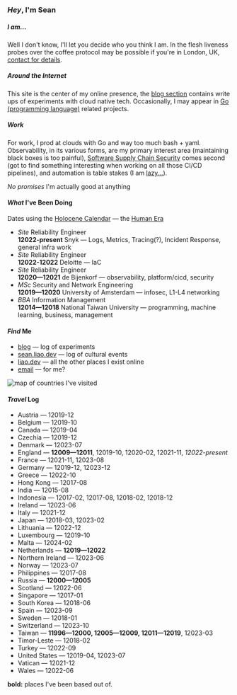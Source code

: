 ### _Hey_, I'm Sean

##### _I_ am...

Well I don't know,
I'll let you decide who you think I am.
In the flesh liveness probes over the coffee protocol
may be possible if you're in London, UK,
[contact for details](mailto:sean+coffee@liao.dev?subject=coffee://).

##### _Around_ the Internet

This site is the center of my online presence,
the [blog section](/blog/) contains write ups of experiments with cloud native tech.
Occasionally, I may appear in [Go (programming language)](https://go.dev/) related projects.

##### _Work_

For work, I prod at clouds with Go and way too much bash + yaml.
Observability, in its various forms, are my primary interest area
(maintaining black boxes is too painful),
[Software Supply Chain Security](https://slsa.dev/) comes second
(got to find something interesting when working on all those CI/CD pipelines),
and automation is table stakes (I am [lazy...](https://quoteinvestigator.com/2014/02/26/lazy-job/)).

_No promises_ I'm actually good at anything

#### _What_ I've Been Doing

Dates using the
[Holocene Calendar](https://en.wikipedia.org/wiki/Holocene_calendar)
— the [Human Era](https://www.youtube.com/watch?v=czgOWmtGVGs)

- _Site_ Reliability Engineer<br>
  **12022-present** Snyk — Logs, Metrics, Tracing(?), Incident Response, general infra work
- _Site_ Reliability Engineer<br>
  **12022-12022** Deloitte — IaC
- _Site_ Reliability Engineer<br>
  **12020—12021** de Bijenkorf — observability, platform/cicd, security
- _MSc_ Security and Network Engineering<br>
  **12019—12020** University of Amsterdam — infosec, L1-L4 networking
- _BBA_ Information Management<br>
  **12014—12018** National Taiwan University — programming, machine learning, business, management

#### _Find_ Me

- [blog](/blog/) — log of experiments
- [sean.liao.dev](https://sean.liao.dev/) — log of cultural events
- [liao.dev](https://liao.dev/) — all the other places I exist online
- [email](mailto:sean+hello@liao.dev) — for me?
  <a rel="me" href="https://hachyderm.io/@seankhliao"></a>

![map of countries I've visited](/static/map.webp)

#### _Travel_ Log

- Austria — 12019-12
- Belgium — 12019-10
- Canada — 12019-04
- Czechia — 12019-12
- Denmark — 12023-07
- England — **12009—12011**, 12019-10, 12020-02, 12021-11, _12022-present_
- France — 12021-11, 12023-08
- Germany — 12019-12, 12023-12
- Greece — 12022-10
- Hong Kong — 12017-08
- India — 12015-08
- Indonesia — 12017-02, 12017-08, 12018-02, 12018-12
- Ireland — 12023-06
- Italy — 12021-12
- Japan — 12018-03, 12023-02
- Lithuania — 12022-12
- Luxembourg — 12019-10
- Malta — 12024-02
- Netherlands — **12019—12022**
- Northern Ireland — 12023-06
- Norway — 12023-07
- Philippines — 12017-08
- Russia — **12000—12005**
- Scotland — 12022-06
- Singapore — 12017-01
- South Korea — 12018-06
- Spain — 12023-09
- Sweden — 12018-01
- Switzerland — 12023-10
- Taiwan — **11996—12000, 12005—12009, 12011—12019**, 12023-03
- Timor-Leste — 12018-02
- Turkey — 12022-09
- United States — 12019-04, 12023-07
- Vatican — 12021-12
- Wales — 12022-06

**bold:** places I've been based out of.
